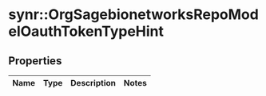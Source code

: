 # synr::OrgSagebionetworksRepoModelOauthTokenTypeHint


## Properties
Name | Type | Description | Notes
------------ | ------------- | ------------- | -------------


